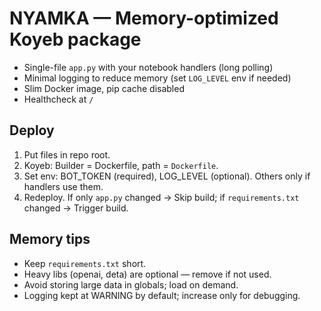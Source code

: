 # NYAMKA — Memory-optimized Koyeb package

- Single-file `app.py` with your notebook handlers (long polling)
- Minimal logging to reduce memory (set `LOG_LEVEL` env if needed)
- Slim Docker image, pip cache disabled
- Healthcheck at `/`

## Deploy
1) Put files in repo root.
2) Koyeb: Builder = Dockerfile, path = `Dockerfile`.
3) Set env: BOT_TOKEN (required), LOG_LEVEL (optional). Others only if handlers use them.
4) Redeploy. If only `app.py` changed → Skip build; if `requirements.txt` changed → Trigger build.

## Memory tips
- Keep `requirements.txt` short.
- Heavy libs (openai, deta) are optional — remove if not used.
- Avoid storing large data in globals; load on demand.
- Logging kept at WARNING by default; increase only for debugging.
